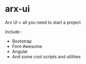 # arx-ui

Arx UI = all you need to start a project

Include :

- Bootstrap
- Font-Awesome
- Angular
- And some cool scripts and utilities